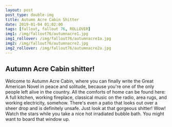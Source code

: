 ```yaml
---
layout: post
post_type: double-img
title: Autumn Acre Cabin Shitter
date: 2019-01-04 01:02:00
tags: [fallout, fallout 76, ROLLOVER]
img1: /img/fallout76/autumnacre1.jpg
img1_rollover: /img/fallout76/autumnacre1a.jpg
img2: /img/fallout76/autumnacre2.jpg
img2_rollover: /img/fallout76/autumnacre2a.jpg
---
```

## Autumn Acre Cabin shitter!

Welcome to Autumn Acre Cabin, where you can finally write the Great American Novel in peace and solitude, because you're one of the only people left alive in the country. All the comforts of home can be found here: A full kitchen, working fireplace, classical music on the radio, area rugs, and working electricity, somehow. There's even a patio that looks out over a sheer drop and is definitely unsafe. Just look at that gorgeous shitter! Wow! Watch the stars while you take a nice hot irradiated bubble bath. You might want to board that window up.

